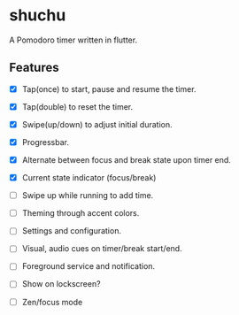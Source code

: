 # shuchu

A Pomodoro timer written in flutter.
## Features
- [x] Tap(once) to start, pause and resume the timer.
- [x] Tap(double) to reset the timer.
- [x] Swipe(up/down) to adjust initial duration.
- [x] Progressbar.
- [x] Alternate between focus and break state upon timer end.
- [x] Current state indicator (focus/break)
- [ ] Swipe up while running to add time.
- [ ] Theming through accent colors.
- [ ] Settings and configuration.
- [ ] Visual, audio cues on timer/break start/end.
- [ ] Foreground service and notification.
- [ ] Show on lockscreen?
- [ ] Zen/focus mode


